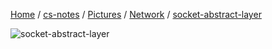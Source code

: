 [Home](https://mengxianbin.github.io) /
[cs-notes](https://mengxianbin.github.io/cs-notes/site) /
[Pictures](https://mengxianbin.github.io/cs-notes/site/Pictures) /
[Network](https://mengxianbin.github.io/cs-notes/site/Pictures/Network) /
[socket-abstract-layer](https://mengxianbin.github.io/cs-notes/site/Pictures/Network/socket-abstract-layer)

![socket-abstract-layer](https://mengxianbin.github.io/cs-notes/./Pictures/Network/socket-abstract-layer.jpg)